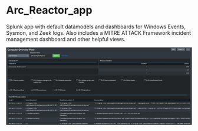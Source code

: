 # Arc_Reactor_app
Splunk app with default datamodels and dashboards for Windows Events, Sysmon, and Zeek logs. Also includes a MITRE ATTACK Framework incident management dashboard and other helpful views.

![GitHub Logo](https://github.com/InfinityWatch/Arc_Reactor_app/blob/main/pictures/Drilldowns%20-%20Computer%20Overview%20-%20Tabs.PNG)
